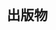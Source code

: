 ---
# Wowchemy publication_types 映射:
# 0 = 未分类
# 1 = 期刊论文
# 2 = 会议论文
# 3 = 预印本
# 4 = 报告
# 5 = 书籍
# 6 = 书籍章节
# 7 = 学位论文
# 8 = 专利
title: 出版物

# Listing view
view: citation

# Optional banner image (relative to `assets/media/` folder).
banner:
  caption: ''
  image: ''
---